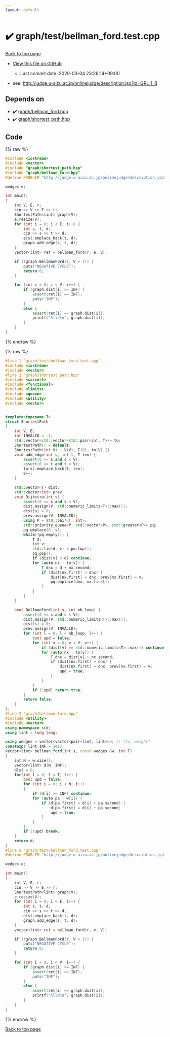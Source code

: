 ```yaml
---
layout: default
---
```


<!-- mathjax config similar to math.stackexchange -->
<script type="text/javascript" async
  src="https://cdnjs.cloudflare.com/ajax/libs/mathjax/2.7.5/MathJax.js?config=TeX-MML-AM_CHTML">
</script>
<script type="text/x-mathjax-config">
  MathJax.Hub.Config({
    TeX: { equationNumbers: { autoNumber: "AMS" }},
    tex2jax: {
      inlineMath: [ ['$','$'] ],
      processEscapes: true
    },
    "HTML-CSS": { matchFontHeight: false },
    displayAlign: "left",
    displayIndent: "2em"
  });
</script>

<script type="text/javascript" src="https://cdnjs.cloudflare.com/ajax/libs/jquery/3.4.1/jquery.min.js"></script>
<script src="https://cdn.jsdelivr.net/npm/jquery-balloon-js@1.1.2/jquery.balloon.min.js" integrity="sha256-ZEYs9VrgAeNuPvs15E39OsyOJaIkXEEt10fzxJ20+2I=" crossorigin="anonymous"></script>
<script type="text/javascript" src="../../../assets/js/copy-button.js"></script>
<link rel="stylesheet" href="../../../assets/css/copy-button.css" />


# :heavy_check_mark: graph/test/bellman_ford.test.cpp

<a href="../../../index.html">Back to top page</a>

* <a href="{{ site.github.repository_url }}/blob/master/graph/test/bellman_ford.test.cpp">View this file on GitHub</a>
    - Last commit date: 2020-03-04 23:26:14+09:00


* see: <a href="http://judge.u-aizu.ac.jp/onlinejudge/description.jsp?id=GRL_1_B">http://judge.u-aizu.ac.jp/onlinejudge/description.jsp?id=GRL_1_B</a>


## Depends on

* :heavy_check_mark: <a href="../../../library/graph/bellman_ford.hpp.html">graph/bellman_ford.hpp</a>
* :heavy_check_mark: <a href="../../../library/graph/shortest_path.hpp.html">graph/shortest_path.hpp</a>


## Code

<a id="unbundled"></a>
{% raw %}
```cpp
#include <iostream>
#include <vector>
#include "graph/shortest_path.hpp"
#include "graph/bellman_ford.hpp"
#define PROBLEM "http://judge.u-aizu.ac.jp/onlinejudge/description.jsp?id=GRL_1_B"

wedges e;

int main()
{
    int V, E, r;
    cin >> V >> E >> r;
    ShortestPath<lint> graph(V);
    e.resize(V);
    for (int i = 0; i < E; i++) {
        int s, t, d;
        cin >> s >> t >> d;
        e[s].emplace_back(t, d);
        graph.add_edge(s, t, d);
    }
    vector<lint> ret = bellman_ford(r, e, V);

    if (!graph.BellmanFord(r, V + 1)) {
        puts("NEGATIVE CYCLE");
        return 0;
    }

    for (int i = 0; i < V; i++) {
        if (graph.dist[i] >= INF) {
            assert(ret[i] == INF);
            puts("INF");
        }
        else {
            assert(ret[i] == graph.dist[i]);
            printf("%lld\n", graph.dist[i]);
        }
    }
}

```
{% endraw %}

<a id="bundled"></a>
{% raw %}
```cpp
#line 1 "graph/test/bellman_ford.test.cpp"
#include <iostream>
#include <vector>
#line 2 "graph/shortest_path.hpp"
#include <cassert>
#include <functional>
#include <limits>
#include <queue>
#include <utility>
#include <vector>


template<typename T>
struct ShortestPath
{
    int V, E;
    int INVALID = -1;
    std::vector<std::vector<std::pair<int, T>>> to;
    ShortestPath() = default;
    ShortestPath(int V) : V(V), E(0), to(V) {}
    void add_edge(int s, int t, T len) {
        assert(0 <= s and s < V);
        assert(0 <= t and t < V);
        to[s].emplace_back(t, len);
        E++;
    }

    std::vector<T> dist;
    std::vector<int> prev;
    void Dijkstra(int s) {
        assert(0 <= s and s < V);
        dist.assign(V, std::numeric_limits<T>::max());
        dist[s] = 0;
        prev.assign(V, INVALID);
        using P = std::pair<T, int>;
        std::priority_queue<P, std::vector<P>, std::greater<P>> pq;
        pq.emplace(0, s);
        while(!pq.empty()) {
            T d;
            int v;
            std::tie(d, v) = pq.top();
            pq.pop();
            if (dist[v] < d) continue;
            for (auto nx : to[v]) {
                T dnx = d + nx.second;
                if (dist[nx.first] > dnx) {
                    dist[nx.first] = dnx, prev[nx.first] = v;
                    pq.emplace(dnx, nx.first);
                }
            }
        }
    }

    bool BellmanFord(int s, int nb_loop) {
        assert(0 <= s and s < V);
        dist.assign(V, std::numeric_limits<T>::max());
        dist[s] = 0;
        prev.assign(V, INVALID);
        for (int l = 0; l < nb_loop; l++) {
            bool upd = false;
            for (int v = 0; v < V; v++) {
                if (dist[v] == std::numeric_limits<T>::max()) continue;
                for (auto nx : to[v]) {
                    T dnx = dist[v] + nx.second;
                    if (dist[nx.first] > dnx) {
                        dist[nx.first] = dnx, prev[nx.first] = v;
                        upd = true;
                    }
                }
            }
            if (!upd) return true;
        }
        return false;
    }
};
#line 2 "graph/bellman_ford.hpp"
#include <utility>
#include <vector>
using namespace std;
using lint = long long;

using wedges = vector<vector<pair<lint, lint>>>; // (to, weight)
constexpr lint INF = 1e17;
vector<lint> bellman_ford(int s, const wedges &w, int T)
{
    int N = w.size();
    vector<lint> d(N, INF);
    d[s] = 0;
    for(int l = 0; l < T; l++) {
        bool upd = false;
        for (int i = 0; i < N; i++)
        {
            if (d[i] >= INF) continue;
            for (auto pa : w[i]) {
                if (d[pa.first] > d[i] + pa.second) {
                    d[pa.first] = d[i] + pa.second;
                    upd = true;
                }
            }
        }
        if (!upd) break;
    }
    return d;
}
#line 5 "graph/test/bellman_ford.test.cpp"
#define PROBLEM "http://judge.u-aizu.ac.jp/onlinejudge/description.jsp?id=GRL_1_B"

wedges e;

int main()
{
    int V, E, r;
    cin >> V >> E >> r;
    ShortestPath<lint> graph(V);
    e.resize(V);
    for (int i = 0; i < E; i++) {
        int s, t, d;
        cin >> s >> t >> d;
        e[s].emplace_back(t, d);
        graph.add_edge(s, t, d);
    }
    vector<lint> ret = bellman_ford(r, e, V);

    if (!graph.BellmanFord(r, V + 1)) {
        puts("NEGATIVE CYCLE");
        return 0;
    }

    for (int i = 0; i < V; i++) {
        if (graph.dist[i] >= INF) {
            assert(ret[i] == INF);
            puts("INF");
        }
        else {
            assert(ret[i] == graph.dist[i]);
            printf("%lld\n", graph.dist[i]);
        }
    }
}

```
{% endraw %}

<a href="../../../index.html">Back to top page</a>

